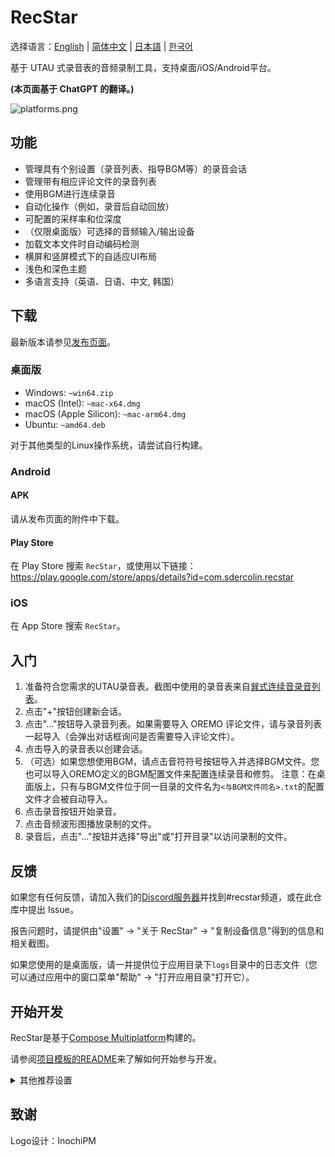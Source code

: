 # RecStar

选择语言：[English](README.md) | [简体中文](README-zhCN.md) | [日本語](README-ja.md) | [한국어](README-ko.md)

基于 UTAU 式录音表的音频录制工具，支持桌面/iOS/Android平台。

**(本页面基于 ChatGPT 的翻译。)**

![platforms.png](readme_images/platforms.png)

## 功能

- 管理具有个别设置（录音列表、指导BGM等）的录音会话
- 管理带有相应评论文件的录音列表
- 使用BGM进行连续录音
- 自动化操作（例如，录音后自动回放）
- 可配置的采样率和位深度
- （仅限桌面版）可选择的音频输入/输出设备
- 加载文本文件时自动编码检测
- 横屏和竖屏模式下的自适应UI布局
- 浅色和深色主题
- 多语言支持（英语、日语、中文, 韩国）

## 下载

最新版本请参见[发布页面](https://github.com/sdercolin/recstar/releases)。

### 桌面版

- Windows: `~win64.zip`
- macOS (Intel): `~mac-x64.dmg`
- macOS (Apple Silicon): `~mac-arm64.dmg`
- Ubuntu: `~amd64.deb`

对于其他类型的Linux操作系统，请尝试自行构建。

### Android

#### APK

请从发布页面的附件中下载。

#### Play Store

在 Play Store 搜索 `RecStar`，或使用以下链接：
https://play.google.com/store/apps/details?id=com.sdercolin.recstar

### iOS

在 App Store 搜索 `RecStar`。

## 入门

1. 准备符合您需求的UTAU录音表。截图中使用的录音表来自[巽式连续音录音列表](https://tatsu3.hateblo.jp/entry/ar426004)。
2. 点击"+"按钮创建新会话。
3. 点击"..."按钮导入录音列表。如果需要导入 OREMO 评论文件，请与录音列表一起导入（会弹出对话框询问是否需要导入评论文件）。
4. 点击导入的录音表以创建会话。
5. （可选）如果您想使用BGM，请点击音符符号按钮导入并选择BGM文件。您也可以导入OREMO定义的BGM配置文件来配置连续录音和修剪。
注意：在桌面版上，只有与BGM文件位于同一目录的文件名为`<与BGM文件同名>.txt`的配置文件才会被自动导入。
6. 点击录音按钮开始录音。
7. 点击音频波形图播放录制的文件。
8. 录音后，点击"..."按钮并选择"导出"或"打开目录"以访问录制的文件。

## 反馈

如果您有任何反馈，请加入我们的[Discord服务器](https://discord.gg/TyEcQ6P73y)并找到#recstar频道，或在此仓库中提出 Issue。

报告问题时，请提供由"设置" -> "关于 RecStar" -> "复制设备信息"得到的信息和相关截图。

如果您使用的是桌面版，请一并提供位于应用目录下`logs`目录中的日志文件（您可以通过应用中的窗口菜单"帮助" -> "打开应用目录"打开它）。

## 开始开发

RecStar是基于[Compose Multiplatform](https://github.com/JetBrains/compose-jb)构建的。

请参阅[项目模板的README](README-compose.md)来了解如何开始参与开发。

<details>
<summary>其他推荐设置</summary>

1. 安装`Kotlin KDoc Formatter`插件，并使用以下设置：
   ![KDoc Formatter设置](readme_images/kdoc_settings.png)
2. 运行 `./gradlew addKtlintFormatGitPreCommitHook` 一次，添加一个 pre-commit hook，它会在提交前自动格式化代码。
3. 如果在字符串定义文件（例如，[StringsEnglish.kt](shared/src/commonMain/kotlin/ui/string/StringEnglish.kt)）中，
如果您的 Android Studio 的 Formatter 总是将通配符导入转换为单个导入，请调整设置以允许 `ui.string` 包的通配符导入。

</details>

## 致谢

Logo设计：InochiPM
